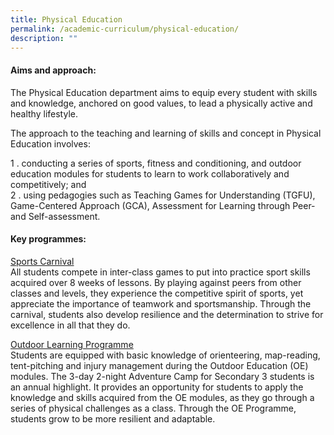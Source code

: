 ```yaml
---
title: Physical Education
permalink: /academic-curriculum/physical-education/
description: ""
---
```

#### Aims and approach:

The Physical Education department aims to equip every student with skills and knowledge, anchored on good values, to lead a physically active and healthy lifestyle.

The approach to the teaching and learning of skills and concept in Physical Education involves:

1 \.  conducting a series of sports, fitness and conditioning, and outdoor education modules for students to learn to work collaboratively and competitively; and <br>
2 \.  using pedagogies such as Teaching Games for Understanding (TGFU), Game-Centered Approach (GCA), Assessment for Learning through Peer- and Self-assessment.

#### Key programmes:

<u>Sports Carnival</u><br>
All students compete in inter-class games to put into practice sport skills acquired over 8 weeks of lessons. By playing against peers from other classes and levels, they experience the competitive spirit of sports, yet appreciate the importance of teamwork and sportsmanship. Through the carnival, students also develop resilience and the determination to strive for excellence in all that they do.

<u>Outdoor Learning Programme</u><br>
Students are equipped with basic knowledge of orienteering, map-reading, tent-pitching and injury management during the Outdoor Education (OE) modules. The 3-day 2-night Adventure Camp for Secondary 3 students is an annual highlight. It provides an opportunity for students to apply the knowledge and skills acquired from the OE modules, as they go through a series of physical challenges as a class. Through the OE Programme, students grow to be more resilient and adaptable.
